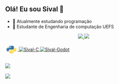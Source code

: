 ## Olá! Eu sou Sival 👋

- 🔭 Atualmente estudando programação 
- 🌱 Estudante de Engenharia de computação UEFS

<div align="center">
  <a href="https://github.com/SivalLeao">
  <img height="180em" src="https://github-readme-stats.vercel.app/api?username=SivalLeao&show_icons=true&theme=radical&include_all_commits=true&count_private=true"/>
  <img height="180em" src="https://github-readme-stats.vercel.app/api/top-langs/?username=rafaballerini&layout=compact&langs_count=7&theme=radical"/>
  
    
</div>
 
  
<div style="display: inline_block"><br>

  <img align="center" alt="Sival-Python" height="30" width="40" src="https://raw.githubusercontent.com/devicons/devicon/master/icons/python/python-original.svg">
  <img align="center" alt="Sival-C" height="30" width="40" src="https://cdn.jsdelivr.net/gh/devicons/devicon/icons/c/c-original.svg">
  <img align="center" alt="Sival-Godot" height="30" width="40" src="https://cdn.jsdelivr.net/gh/devicons/devicon/icons/godot/godot-original.svg">
 
</div>
  
##

  <div> 
  <a href="https://www.instagram.com/sival_leao/" target="_blank"><img src="https://img.shields.io/badge/-Instagram-%23E4405F?style=for-the-badge&logo=instagram&logoColor=white" target="_blank"></a>
 
  <a href = "mailto:leaosival@gmail.com"><img src="https://img.shields.io/badge/-Gmail-%23333?style=for-the-badge&logo=gmail&logoColor=white" target="_blank"></a>
  


